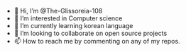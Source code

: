 - 👋 Hi, I’m @The-Glissoreia-108
- 👀 I’m interested in Computer science
- 🌱 I’m currently learning korean language
- 💞️ I’m looking to collaborate on open source projects
- 📫 How to reach me by commenting on any of my repos.

<!---
The-Glissoreia-108/The-Glissoreia-108 is a ✨ special ✨ repository because its `README.md` (this file) appears on your GitHub profile.
You can click the Preview link to take a look at your changes.
--->
